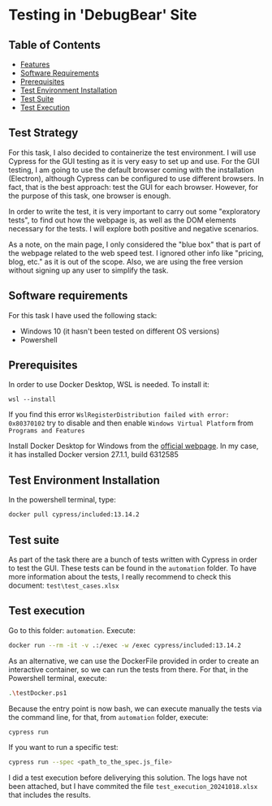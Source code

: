 # Testing in 'DebugBear' Site
## Table of Contents
- [Features](#features)
- [Software Requirements](#software-requirements)
- [Prerequisites](#prerequisites)
- [Test Environment Installation](#test-environment-installation)
- [Test Suite](#test-suite)
- [Test Execution](#test-execution)

## Test Strategy
For this task, I also decided to containerize the test environment. I will use Cypress for the GUI testing as it is very easy to set up and use. For the GUI testing, I am going to use the default browser coming with the installation (Electron), although Cypress can be configured to use different browsers. In fact, that is the best approach: test the GUI for each browser. However, for the purpose of this task, one browser is enough.

In order to write the test, it is very important to carry out some "exploratory tests", to find out how the webpage is, as well as the DOM elements necessary for the tests. I will explore both positive and negative scenarios.

As a note, on the main page, I only considered the "blue box" that is part of the webpage related to the web speed test. I ignored other info like "pricing, blog, etc." as it is out of the scope. Also, we are using the free version without signing up any user to simplify the task.

## Software requirements
For this task I have used the following stack:
- Windows 10 (it hasn't been tested on different OS versions)
- Powershell

## Prerequisites
In order to use Docker Desktop, WSL is needed. To install it:
```
wsl --install
```

If you find this error `WslRegisterDistribution failed with error: 0x80370102` try to disable and then enable `Windows Virtual Platform` from `Programs and Features`

Install Docker Desktop for Windows from the  [official webpage](https://docs.docker.com/desktop/install/windows-install/). In my case, it has installed Docker version 27.1.1, build 6312585

## Test Environment Installation
In the powershell terminal, type:
```sh
docker pull cypress/included:13.14.2
```

## Test suite
As part of the task there are a bunch of tests written with Cypress in order to test the GUI. These tests can be found in the `automation` folder. To have more information about the tests, I really recommend to check this document:
```test\test_cases.xlsx```

## Test execution
Go to this folder: `automation`. Execute:

```sh
docker run --rm -it -v .:/exec -w /exec cypress/included:13.14.2
```

As an alternative, we can use the DockerFile provided in order to create an interactive container, so we can run the tests from there. For that, in the Powershell terminal, execute:
```sh
.\testDocker.ps1
```

Because the entry point is now bash, we can execute manually the tests via the command line, for that, from `automation` folder, execute:
```sh 
cypress run
```

If you want to run a specific test:
```sh 
cypress run --spec <path_to_the_spec.js_file>
```

I did a test execution before deliverying this solution. The logs have not been attached, but I have commited the file `test_execution_20241018.xlsx` that includes the results.
